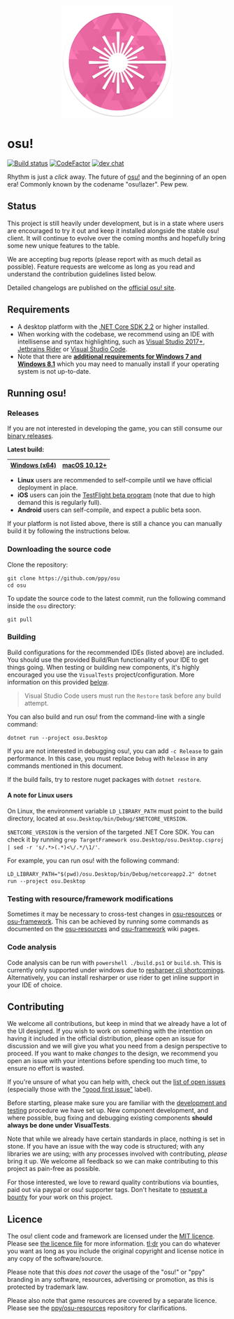 <p align="center">
  <img width="256" height="256" src="assets/lazer.png">
</p>

# osu!

[![Build status](https://ci.appveyor.com/api/projects/status/u2p01nx7l6og8buh?svg=true)](https://ci.appveyor.com/project/peppy/osu)  [![CodeFactor](https://www.codefactor.io/repository/github/ppy/osu/badge)](https://www.codefactor.io/repository/github/ppy/osu) [![dev chat](https://discordapp.com/api/guilds/188630481301012481/widget.png?style=shield)](https://discord.gg/ppy)

Rhythm is just a *click* away. The future of [osu!](https://osu.ppy.sh) and the beginning of an open era! Commonly known by the codename "osu!lazer". Pew pew.

## Status

This project is still heavily under development, but is in a state where users are encouraged to try it out and keep it installed alongside the stable osu! client. It will continue to evolve over the coming months and hopefully bring some new unique features to the table.

We are accepting bug reports (please report with as much detail as possible). Feature requests are welcome as long as you read and understand the contribution guidelines listed below.

Detailed changelogs are published on the [official osu! site](https://osu.ppy.sh/home/changelog).

## Requirements

- A desktop platform with the [.NET Core SDK 2.2](https://www.microsoft.com/net/learn/get-started) or higher installed.
- When working with the codebase, we recommend using an IDE with intellisense and syntax highlighting, such as [Visual Studio 2017+](https://visualstudio.microsoft.com/vs/), [Jetbrains Rider](https://www.jetbrains.com/rider/) or [Visual Studio Code](https://code.visualstudio.com/).
- Note that there are **[additional requirements for Windows 7 and Windows 8.1](https://docs.microsoft.com/en-us/dotnet/core/windows-prerequisites?tabs=netcore2x)** which you may need to manually install if your operating system is not up-to-date.

## Running osu!

### Releases

If you are not interested in developing the game, you can still consume our [binary releases](https://github.com/ppy/osu/releases).

**Latest build:**

| [Windows (x64)](https://github.com/ppy/osu/releases/latest/download/install.exe)  | [macOS 10.12+](https://github.com/ppy/osu/releases/latest/download/osu.app.zip) |
| ------------- | ------------- |

- **Linux** users are recommended to self-compile until we have official deployment in place.
- **iOS** users can join the [TestFlight beta program](https://t.co/PasE1zrHhw) (note that due to high demand this is regularly full).
- **Android** users can self-compile, and expect a public beta soon.

If your platform is not listed above, there is still a chance you can manually build it by following the instructions below.

### Downloading the source code

Clone the repository:

```shell
git clone https://github.com/ppy/osu
cd osu
```

To update the source code to the latest commit, run the following command inside the `osu` directory:

```shell
git pull
```

### Building

Build configurations for the recommended IDEs (listed above) are included. You should use the provided Build/Run functionality of your IDE to get things going. When testing or building new components, it's highly encouraged you use the `VisualTests` project/configuration. More information on this provided [below](#contributing).

> Visual Studio Code users must run the `Restore` task before any build attempt.

You can also build and run osu! from the command-line with a single command:

```shell
dotnet run --project osu.Desktop
```

If you are not interested in debugging osu!, you can add `-c Release` to gain performance. In this case, you must replace `Debug` with `Release` in any commands mentioned in this document.

If the build fails, try to restore nuget packages with `dotnet restore`.

#### A note for Linux users

On Linux, the environment variable `LD_LIBRARY_PATH` must point to the build directory, located at `osu.Desktop/bin/Debug/$NETCORE_VERSION`.

`$NETCORE_VERSION` is the version of the targeted .NET Core SDK. You can check it by running `grep TargetFramework osu.Desktop/osu.Desktop.csproj | sed -r 's/.*>(.*)<\/.*/\1/'`.

For example, you can run osu! with the following command:

```shell
LD_LIBRARY_PATH="$(pwd)/osu.Desktop/bin/Debug/netcoreapp2.2" dotnet run --project osu.Desktop
```

### Testing with resource/framework modifications

Sometimes it may be necessary to cross-test changes in [osu-resources](https://github.com/ppy/osu-resources) or [osu-framework](https://github.com/ppy/osu-framework). This can be achieved by running some commands as documented on the [osu-resources](https://github.com/ppy/osu-resources/wiki/Testing-local-resources-checkout-with-other-projects) and [osu-framework](https://github.com/ppy/osu-framework/wiki/Testing-local-framework-checkout-with-other-projects) wiki pages.

### Code analysis

Code analysis can be run with `powershell ./build.ps1` or `build.sh`. This is currently only supported under windows due to [resharper cli shortcomings](https://youtrack.jetbrains.com/issue/RSRP-410004). Alternatively, you can install resharper or use rider to get inline support in your IDE of choice.

## Contributing

We welcome all contributions, but keep in mind that we already have a lot of the UI designed. If you wish to work on something with the intention on having it included in the official distribution, please open an issue for discussion and we will give you what you need from a design perspective to proceed. If you want to make *changes* to the design, we recommend you open an issue with your intentions before spending too much time, to ensure no effort is wasted.

If you're unsure of what you can help with, check out the [list of open issues](https://github.com/ppy/osu/issues) (especially those with the ["good first issue"](https://github.com/ppy/osu/issues?q=is%3Aissue+is%3Aopen+sort%3Aupdated-desc+label%3A%22good+first+issue%22) label).

Before starting, please make sure you are familiar with the [development and testing](https://github.com/ppy/osu-framework/wiki/Development-and-Testing) procedure we have set up. New component development, and where possible, bug fixing and debugging existing components **should always be done under VisualTests**.

Note that while we already have certain standards in place, nothing is set in stone. If you have an issue with the way code is structured; with any libraries we are using; with any processes involved with contributing, *please* bring it up. We welcome all feedback so we can make contributing to this project as pain-free as possible.

For those interested, we love to reward quality contributions via bounties, paid out via paypal or osu! supporter tags. Don't hesitate to [request a bounty](https://docs.google.com/forms/d/e/1FAIpQLSet_8iFAgPMG526pBZ2Kic6HSh7XPM3fE8xPcnWNkMzINDdYg/viewform) for your work on this project.

## Licence

The osu! client code and framework are licensed under the [MIT licence](https://opensource.org/licenses/MIT). Please see [the licence file](LICENCE) for more information. [tl;dr](https://tldrlegal.com/license/mit-license) you can do whatever you want as long as you include the original copyright and license notice in any copy of the software/source.

Please note that this *does not cover* the usage of the "osu!" or "ppy" branding in any software, resources, advertising or promotion, as this is protected by trademark law.

Please also note that game resources are covered by a separate licence. Please see the [ppy/osu-resources](https://github.com/ppy/osu-resources) repository for clarifications.
